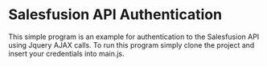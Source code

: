 # Salesfusion API Authentication

This simple program is an example for authentication to the Salesfusion API using Jquery AJAX calls. To run this program simply clone the project and insert your credentials into main.js.
